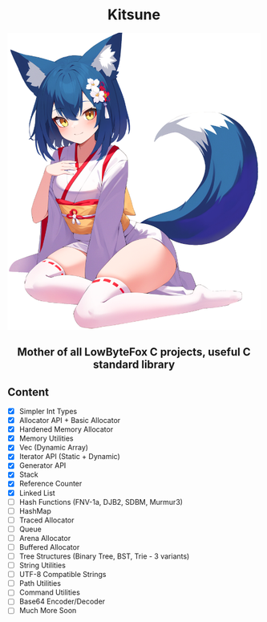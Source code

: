 <h1 align="center">Kitsune</h1>

<p align="center">
<img width="512" src="./character.png" />
</p>
<h3 align="center" style="font-size: 150%;">Mother of all LowByteFox C projects, useful C standard library</h3>

## Content
- [x] Simpler Int Types
- [x] Allocator API + Basic Allocator
- [x] Hardened Memory Allocator
- [x] Memory Utilities
- [x] Vec (Dynamic Array)
- [x] Iterator API (Static + Dynamic)
- [x] Generator API
- [x] Stack
- [x] Reference Counter
- [x] Linked List
- [ ] Hash Functions (FNV-1a, DJB2, SDBM, Murmur3)
- [ ] HashMap
- [ ] Traced Allocator
- [ ] Queue
- [ ] Arena Allocator
- [ ] Buffered Allocator
- [ ] Tree Structures (Binary Tree, BST, Trie - 3 variants)
- [ ] String Utilities
- [ ] UTF-8 Compatible Strings
- [ ] Path Utilities
- [ ] Command Utilities
- [ ] Base64 Encoder/Decoder
- [ ] Much More Soon
